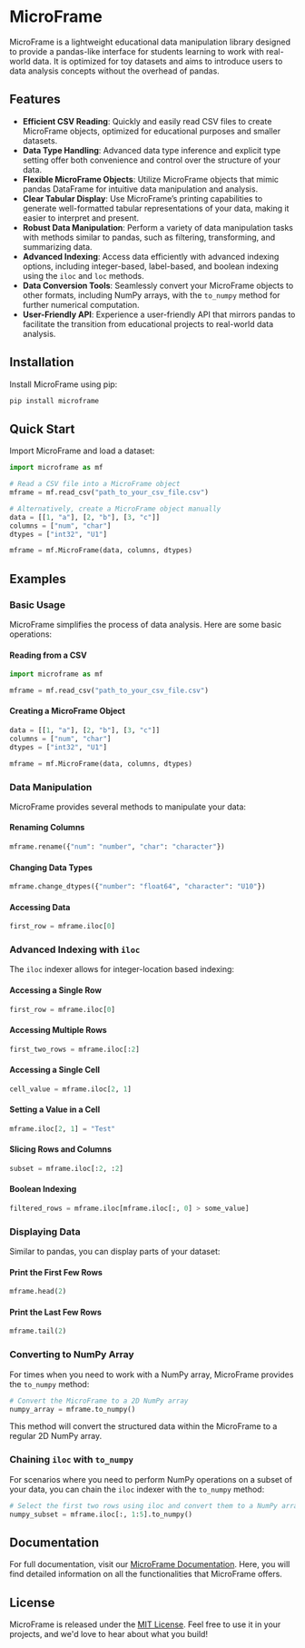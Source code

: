 
# MicroFrame

MicroFrame is a lightweight educational data manipulation library designed to provide a pandas-like interface for students learning to work with real-world data. It is optimized for toy datasets and aims to introduce users to data analysis concepts without the overhead of pandas.

## Features

- **Efficient CSV Reading**: Quickly and easily read CSV files to create MicroFrame objects, optimized for educational purposes and smaller datasets.
- **Data Type Handling**: Advanced data type inference and explicit type setting offer both convenience and control over the structure of your data.
- **Flexible MicroFrame Objects**: Utilize MicroFrame objects that mimic pandas DataFrame for intuitive data manipulation and analysis.
- **Clear Tabular Display**: Use MicroFrame’s printing capabilities to generate well-formatted tabular representations of your data, making it easier to interpret and present.
- **Robust Data Manipulation**: Perform a variety of data manipulation tasks with methods similar to pandas, such as filtering, transforming, and summarizing data.
- **Advanced Indexing**: Access data efficiently with advanced indexing options, including integer-based, label-based, and boolean indexing using the `iloc` and `loc` methods.
- **Data Conversion Tools**: Seamlessly convert your MicroFrame objects to other formats, including NumPy arrays, with the `to_numpy` method for further numerical computation.
- **User-Friendly API**: Experience a user-friendly API that mirrors pandas to facilitate the transition from educational projects to real-world data analysis.


## Installation

Install MicroFrame using pip:

```bash
pip install microframe
```

## Quick Start

Import MicroFrame and load a dataset:

```python
import microframe as mf

# Read a CSV file into a MicroFrame object
mframe = mf.read_csv("path_to_your_csv_file.csv")

# Alternatively, create a MicroFrame object manually
data = [[1, "a"], [2, "b"], [3, "c"]]
columns = ["num", "char"]
dtypes = ["int32", "U1"]

mframe = mf.MicroFrame(data, columns, dtypes)
```

## Examples

### Basic Usage

MicroFrame simplifies the process of data analysis. Here are some basic operations:

#### Reading from a CSV

```python
import microframe as mf

mframe = mf.read_csv("path_to_your_csv_file.csv")
```

#### Creating a MicroFrame Object

```python
data = [[1, "a"], [2, "b"], [3, "c"]]
columns = ["num", "char"]
dtypes = ["int32", "U1"]

mframe = mf.MicroFrame(data, columns, dtypes)
```

### Data Manipulation

MicroFrame provides several methods to manipulate your data:

#### Renaming Columns

```python
mframe.rename({"num": "number", "char": "character"})
```

#### Changing Data Types

```python
mframe.change_dtypes({"number": "float64", "character": "U10"})
```

#### Accessing Data

```python
first_row = mframe.iloc[0]
```

### Advanced Indexing with `iloc`

The `iloc` indexer allows for integer-location based indexing:

#### Accessing a Single Row

```python
first_row = mframe.iloc[0]
```

#### Accessing Multiple Rows

```python
first_two_rows = mframe.iloc[:2]
```

#### Accessing a Single Cell

```python
cell_value = mframe.iloc[2, 1]
```

#### Setting a Value in a Cell

```python
mframe.iloc[2, 1] = "Test"
```

#### Slicing Rows and Columns

```python
subset = mframe.iloc[:2, :2]
```

#### Boolean Indexing

```python
filtered_rows = mframe.iloc[mframe.iloc[:, 0] > some_value]
```

### Displaying Data

Similar to pandas, you can display parts of your dataset:

#### Print the First Few Rows

```python
mframe.head(2)
```

#### Print the Last Few Rows

```python
mframe.tail(2)
```

### Converting to NumPy Array

For times when you need to work with a NumPy array, MicroFrame provides the `to_numpy` method:

```python
# Convert the MicroFrame to a 2D NumPy array
numpy_array = mframe.to_numpy()
```

This method will convert the structured data within the MicroFrame to a regular 2D NumPy array.

### Chaining `iloc` with `to_numpy`

For scenarios where you need to perform NumPy operations on a subset of your data, you can chain the `iloc` indexer with the `to_numpy` method:

```python
# Select the first two rows using iloc and convert them to a NumPy array
numpy_subset = mframe.iloc[:, 1:5].to_numpy()
```
## Documentation

For full documentation, visit our [MicroFrame Documentation](https://cmsolson75.github.io/MicroFrame/). Here, you will find detailed information on all the functionalities that MicroFrame offers.


## License

MicroFrame is released under the [MIT License](#). Feel free to use it in your projects, and we'd love to hear about what you build!

